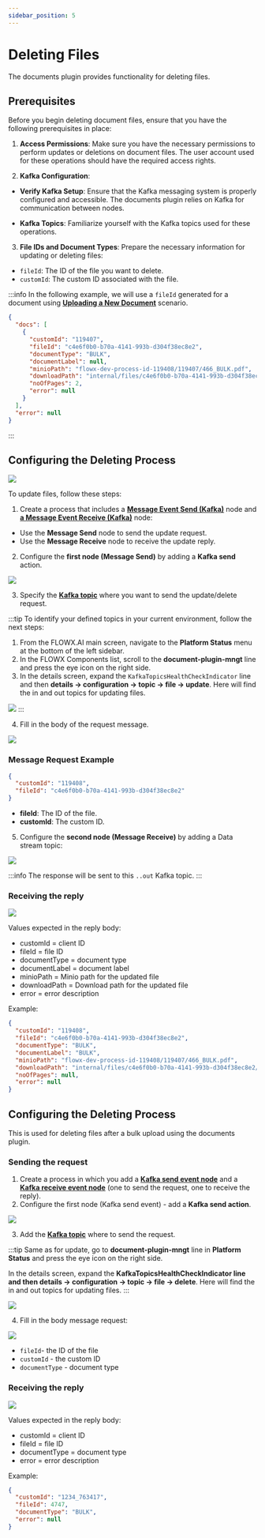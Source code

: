 ```yaml
---
sidebar_position: 5
---
```


# Deleting Files

The documents plugin provides functionality for deleting files.

## Prerequisites

Before you begin  deleting document files, ensure that you have the following prerequisites in place:

1. **Access Permissions**: Make sure you have the necessary permissions to perform updates or deletions on document files. The user account used for these operations should have the required access rights.

2. **Kafka Configuration**:

- **Verify Kafka Setup**: Ensure that the Kafka messaging system is properly configured and accessible. The documents plugin relies on Kafka for communication between nodes.

- **Kafka Topics**: Familiarize yourself with the Kafka topics used for these operations.

3.  **File IDs and Document Types**: Prepare the necessary information for updating or deleting files:
 
- `fileId`: The ID of the file you want to delete.   
- `customId`: The custom ID associated with the file.



:::info
In the following example, we will use a `fileId` generated for a document using [<u>**Uploading a New Document**</u>](./uploading-a-new-document.md) scenario.

```json
{
  "docs": [
    {
      "customId": "119407",
      "fileId": "c4e6f0b0-b70a-4141-993b-d304f38ec8e2",
      "documentType": "BULK",
      "documentLabel": null,
      "minioPath": "flowx-dev-process-id-119408/119407/466_BULK.pdf",
      "downloadPath": "internal/files/c4e6f0b0-b70a-4141-993b-d304f38ec8e2/download",
      "noOfPages": 2,
      "error": null
    }
  ],
  "error": null
}
```
:::

## Configuring the Deleting Process

![](https://s3.eu-west-1.amazonaws.com/docx.flowx.ai/release34/update_process.png)

To update files, follow these steps:

1. Create a process that includes a [**Message Event Send (Kafka)**](../../../../../building-blocks/node/message-send-received-task-node.md#configuring-a-message-send-task-node) node and [**a Message Event Receive (Kafka)**](../../../../../building-blocks/node/message-send-received-task-node.md#configuring-a-message-receive-task-node) node:

* Use the **Message Send** node to send the update request.
* Use the **Message Receive** node to receive the update reply.

2. Configure the **first node (Message Send)** by adding a **Kafka send** action.

![](https://s3.eu-west-1.amazonaws.com/docx.flowx.ai/release34/document_update_action.png)


3. Specify the [**Kafka topic**](../../../plugins-setup-guide/documents-plugin-setup/documents-plugin-setup.md#kafka-configuration) where you want to send the update/delete request.

:::tip
To identify your defined topics in your current environment, follow the next steps:

1. From the FLOWX.AI main screen, navigate to the **Platform Status** menu at the bottom of the left sidebar.
2. In the FLOWX Components list, scroll to the **document-plugin-mngt** line and press the eye icon on the right side.
3. In the details screen, expand the `KafkaTopicsHealthCheckIndicator` line and then **details → configuration → topic → file → update**. Here will find the in and out topics for updating files.

![](https://s3.eu-west-1.amazonaws.com/docx.flowx.ai/release34/doc_update_topics.png)
:::

4. Fill in the body of the request message.

![](https://s3.eu-west-1.amazonaws.com/docx.flowx.ai/release34/document_update_param.png)

### Message Request Example

```json
{
  "customId": "119408",
  "fileId": "c4e6f0b0-b70a-4141-993b-d304f38ec8e2"
}
```

* **fileId**: The ID of the file.
* **customId**: The custom ID.

5. Configure the **second node (Message Receive)** by adding a Data stream topic:

![](https://s3.eu-west-1.amazonaws.com/docx.flowx.ai/release34/doc_update_reply.png)


:::info
The response will be sent to this `..out` Kafka topic.
:::


### Receiving the reply

![](https://s3.eu-west-1.amazonaws.com/docx.flowx.ai/release34/doc_update_receive.png)

Values expected in the reply body:

- customId = client ID
- fileId = file ID
- documentType = document type
- documentLabel = document label
- minioPath = Minio path for the updated file
- downloadPath = Download path for the updated file
- error = error description

Example:

```json
{
  "customId": "119408",
  "fileId": "c4e6f0b0-b70a-4141-993b-d304f38ec8e2",
  "documentType": "BULK",
  "documentLabel": "BULK",
  "minioPath": "flowx-dev-process-id-119408/119407/466_BULK.pdf",
  "downloadPath": "internal/files/c4e6f0b0-b70a-4141-993b-d304f38ec8e2/download",
  "noOfPages": null,
  "error": null
}
```

## Configuring the Deleting Process

This is used for deleting files after a bulk upload using the documents plugin.

### Sending the request

1. Create a process in which you add a [**Kafka send event node**](../../../../../building-blocks/node/message-send-received-task-node.md#configuring-a-message-send-task-node) and a [**Kafka receive event node**](../../../../../building-blocks/node/message-send-received-task-node.md#configuring-a-message-receive-task-node) (one to send the request, one to receive the reply).
2. Configure the first node (Kafka send event) - add a **Kafka send action**.

![](https://s3.eu-west-1.amazonaws.com/docx.flowx.ai/platform-deep-dive/doc_delete_general.png)

3. Add the [**Kafka topic**](../../../plugins-setup-guide/documents-plugin-setup/documents-plugin-setup.md#kafka-configuration) where to send the request.

:::tip
Same as for update, go to **document-plugin-mngt** line in **Platform Status** and press the eye icon on the right side.

In the details screen, expand the **KafkaTopicsHealthCheckIndicator line and then details → configuration → topic → file → delete**. Here will find the in and out topics for updating files.
:::

![](https://s3.eu-west-1.amazonaws.com/docx.flowx.ai/release34/delete_topics.png)

4. Fill in the body message request:

![](https://s3.eu-west-1.amazonaws.com/docx.flowx.ai/platform-deep-dive/delete_doc_body.png)

* `fileId`- the ID of the file 
* `customId` - the custom ID
* `documentType` - document type


### Receiving the reply

![](https://s3.eu-west-1.amazonaws.com/docx.flowx.ai/platform-deep-dive/delete_doc_reply.png)

Values expected in the reply body:

* customId = client ID
* fileId = file ID
* documentType = document type
* error = error description

Example:

```json
{
  "customId": "1234_763417",
  "fileId": 4747,
  "documentType": "BULK",
  "error": null
}
```